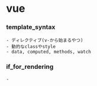 # vue
### template_syntax
    - ディレクティブ(v-から始まるやつ)
    - 動的なclassやstyle
    - data, computed, methods, watch

### if_for_rendering
    -
